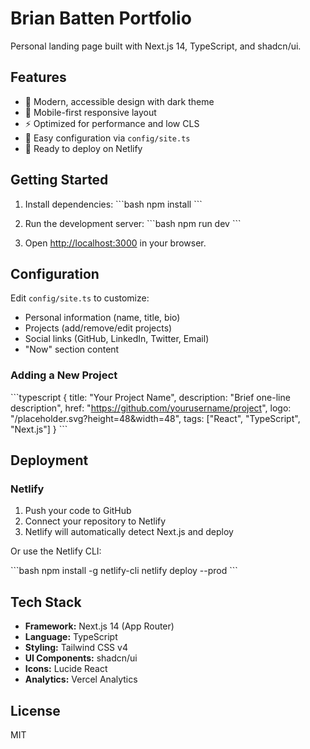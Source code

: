 # Brian Batten Portfolio

Personal landing page built with Next.js 14, TypeScript, and shadcn/ui.

## Features

- 🎨 Modern, accessible design with dark theme
- 📱 Mobile-first responsive layout
- ⚡ Optimized for performance and low CLS
- 🔧 Easy configuration via `config/site.ts`
- 🚀 Ready to deploy on Netlify

## Getting Started

1. Install dependencies:
\`\`\`bash
npm install
\`\`\`

2. Run the development server:
\`\`\`bash
npm run dev
\`\`\`

3. Open [http://localhost:3000](http://localhost:3000) in your browser.

## Configuration

Edit `config/site.ts` to customize:

- Personal information (name, title, bio)
- Projects (add/remove/edit projects)
- Social links (GitHub, LinkedIn, Twitter, Email)
- "Now" section content

### Adding a New Project

\`\`\`typescript
{
  title: "Your Project Name",
  description: "Brief one-line description",
  href: "https://github.com/yourusername/project",
  logo: "/placeholder.svg?height=48&width=48",
  tags: ["React", "TypeScript", "Next.js"]
}
\`\`\`

## Deployment

### Netlify

1. Push your code to GitHub
2. Connect your repository to Netlify
3. Netlify will automatically detect Next.js and deploy

Or use the Netlify CLI:

\`\`\`bash
npm install -g netlify-cli
netlify deploy --prod
\`\`\`

## Tech Stack

- **Framework:** Next.js 14 (App Router)
- **Language:** TypeScript
- **Styling:** Tailwind CSS v4
- **UI Components:** shadcn/ui
- **Icons:** Lucide React
- **Analytics:** Vercel Analytics

## License

MIT
